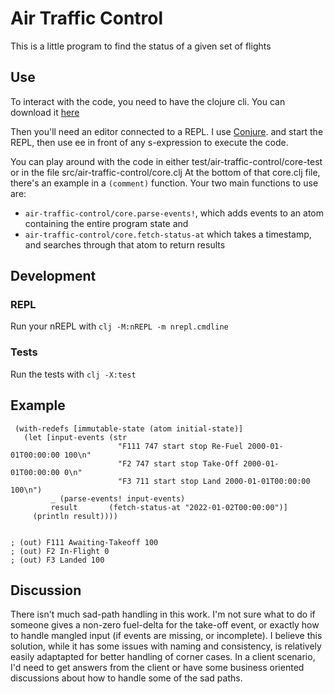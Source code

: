 # Air Traffic Control
This is a little program to find the status of a given set of flights

## Use
To interact with the code, you need to have the clojure cli. You can download it [here](https://clojure.org/guides/getting_started#_clojure_installer_and_cli_tools)

Then you'll need an editor connected to a REPL. I use [Conjure](https://github.com/Olical/conjure/wiki/Quick-start:-Clojure). 
 and start the REPL, then use <leader>ee in front of any s-expression to execute the code. 

 
You can play around with the code in either test/air-traffic-control/core-test 
or in the file src/air-traffic-control/core.clj
At the bottom of that core.clj file, there's an example in a `(comment)` function. 
Your two main functions to use are:
 - `air-traffic-control/core.parse-events!`, which adds events to an atom containing the entire program state and
 - `air-traffic-control/core.fetch-status-at` which takes a timestamp, and searches through that atom to return results

 
## Development
### REPL
Run your nREPL with 
`clj -M:nREPL -m nrepl.cmdline`
### Tests
Run the tests with 
`clj -X:test` 

## Example
 ```
  (with-redefs [immutable-state (atom initial-state)]
    (let [input-events (str
                         "F111 747 start stop Re-Fuel 2000-01-01T00:00:00 100\n"
                         "F2 747 start stop Take-Off 2000-01-01T00:00:00 0\n"
                         "F3 711 start stop Land 2000-01-01T00:00:00 100\n")
          _ (parse-events! input-events)
          result       (fetch-status-at "2022-01-02T00:00:00")]
      (println result))))


; (out) F111 Awaiting-Takeoff 100
; (out) F2 In-Flight 0
; (out) F3 Landed 100
 ```
 
 ## Discussion
There isn't much sad-path handling in this work. I'm not sure what to do if someone gives a non-zero fuel-delta for the take-off event, or exactly how to handle mangled input (if events are missing, or incomplete). I believe this solution, while it has some issues with naming and consistency, is relatively easily adaptapted for better handling of corner cases. In a client scenario, I'd need to get answers from the client or have some business oriented discussions about how to handle some of the sad paths. 
